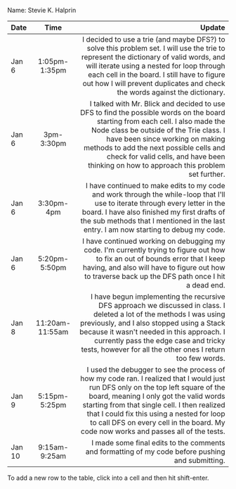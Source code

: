 Name: Stevie K. Halprin

| Date   |      Time       |                                                                                                                                                                                                                                                                                                                                                            Update |
|:-------|:---------------:|------------------------------------------------------------------------------------------------------------------------------------------------------------------------------------------------------------------------------------------------------------------------------------------------------------------------------------------------------------------:|
| Jan 6  |  1:05pm-1:35pm  |                                                 I decided to use a trie (and maybe DFS?) to solve this problem set. I will use the trie to represent the dictionary of valid words, and will iterate using a nested for loop through each cell in the board. I still have to figure out how I will prevent duplicates and check the words against the dictionary. |
| Jan 6  |   3pm-3:30pm    |                I talked with Mr. Blick and decided to use DFS to find the possible words on the board starting from each cell. I also made the Node class be outside of the Trie class. I have been since working on making methods to add the next possible cells and check for valid cells, and have been thinking on how to approach this problem set further. |
| Jan 6  |   3:30pm-4pm    |                                                                                             I have continued to make edits to my code and work through the while-loop that I'll use to iterate through every letter in the board. I have also finished my first drafts of the sub methods that I mentioned in the last entry. I am now starting to debug my code. |
| Jan 6  |  5:20pm-5:50pm  |                                                                                                                              I have continued working on debugging my code. I'm currently trying to figure out how to fix an out of bounds error that I keep having, and also will have to figure out how to traverse back up the DFS path once I hit a dead end. |
| Jan 8  | 11:20am-11:55am |                                            I have begun implementing the recursive DFS approach we discussed in class. I deleted a lot of the methods I was using previously, and I also stopped using a Stack because it wasn't needed in this approach. I currently pass the edge case and tricky tests, however for all the other ones I return too few words. |
| Jan 9  |  5:15pm-5:25pm  | I used the debugger to see the process of how my code ran. I realized that I would just run DFS only on the top left square of the board, meaning I only got the valid words starting from that single cell. I then realized that I could fix this using a nested for loop to call DFS on every cell in the board. My code now works and passes all of the tests. |
| Jan 10 |  9:15am-9:25am  |                                                                                                                                                                                                                                                                  I made some final edits to the comments and formatting of my code before pushing and submitting. |


To add a new row to the table, click into a cell and then hit shift-enter.